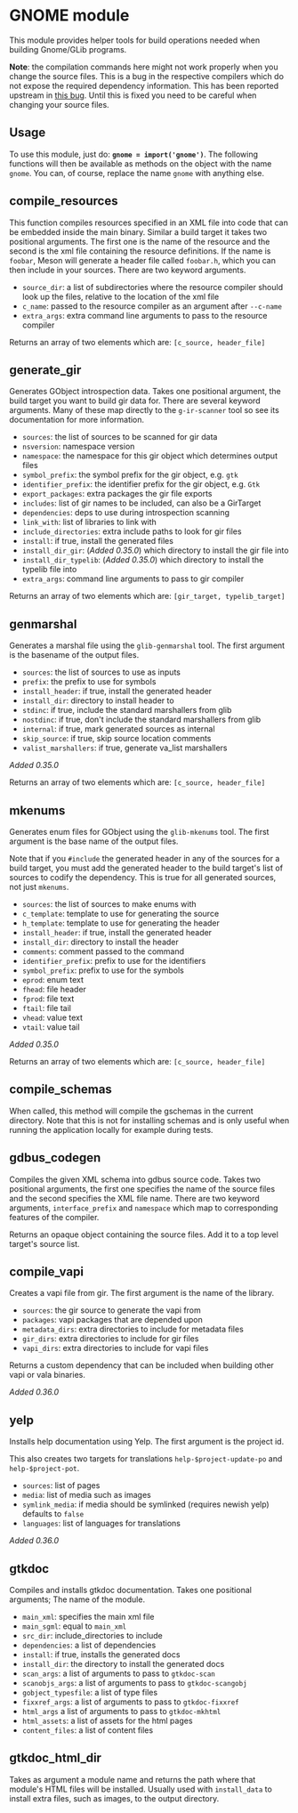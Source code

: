 # GNOME module

This module provides helper tools for build operations needed when building Gnome/GLib programs.

**Note**: the compilation commands here might not work properly when you change the source files. This is a bug in the respective compilers which do not expose the required dependency information. This has been reported upstream in [this bug]. Until this is fixed you need to be careful when changing your source files.

  [this bug]: https://bugzilla.gnome.org/show_bug.cgi?id=745754

## Usage

To use this module, just do: **`gnome = import('gnome')`**. The following functions will then be available as methods on the object with the name `gnome`. You can, of course, replace the name `gnome` with anything else.

## compile_resources

This function compiles resources specified in an XML file into code that can be embedded inside the main binary. Similar a build target it takes two positional arguments. The first one is the name of the resource and the second is the xml file containing the resource definitions. If the name is `foobar`, Meson will generate a header file called `foobar.h`, which you can then include in your sources. There are two keyword arguments.

* `source_dir`: a list of subdirectories where the resource compiler should look up the files, relative to the location of the xml file
* `c_name`: passed to the resource compiler as an argument after `--c-name`
* `extra_args`: extra command line arguments to pass to the resource compiler

Returns an array of two elements which are: `[c_source, header_file]`

## generate_gir

Generates GObject introspection data. Takes one positional argument, the build target you want to build gir data for. There are several keyword arguments. Many of these map directly to the `g-ir-scanner` tool so see its documentation for more information.

* `sources`: the list of sources to be scanned for gir data
* `nsversion`: namespace version
* `namespace`: the namespace for this gir object which determines output files
* `symbol_prefix`: the symbol prefix for the gir object, e.g. `gtk`
* `identifier_prefix`: the identifier prefix for the gir object, e.g. `Gtk`
* `export_packages`: extra packages the gir file exports
* `includes`: list of gir names to be included, can also be a GirTarget
* `dependencies`: deps to use during introspection scanning
* `link_with`: list of libraries to link with
* `include_directories`: extra include paths to look for gir files
* `install`: if true, install the generated files
* `install_dir_gir`: (*Added 0.35.0*) which directory to install the gir file into
* `install_dir_typelib`: (*Added 0.35.0*) which directory to install the typelib file into
* `extra_args`: command line arguments to pass to gir compiler

Returns an array of two elements which are: `[gir_target, typelib_target]`

## genmarshal

Generates a marshal file using the `glib-genmarshal` tool. The first argument is the basename of
the output files.

* `sources`: the list of sources to use as inputs
* `prefix`: the prefix to use for symbols
* `install_header`: if true, install the generated header
* `install_dir`: directory to install header to
* `stdinc`: if true, include the standard marshallers from glib
* `nostdinc`: if true, don't include the standard marshallers from glib
* `internal`: if true, mark generated sources as internal
* `skip_source`: if true, skip source location comments
* `valist_marshallers`: if true, generate va_list marshallers


*Added 0.35.0*

Returns an array of two elements which are: `[c_source, header_file]`

## mkenums

Generates enum files for GObject using the `glib-mkenums` tool. The first argument is the base name of
the output files.

Note that if you `#include` the generated header in any of the sources for a build target, you must add the generated header to the build target's list of sources to codify the dependency. This is true for all generated sources, not just `mkenums`.

* `sources`: the list of sources to make enums with
* `c_template`: template to use for generating the source
* `h_template`: template to use for generating the header
* `install_header`: if true, install the generated header
* `install_dir`: directory to install the header
* `comments`: comment passed to the command
* `identifier_prefix`: prefix to use for the identifiers
* `symbol_prefix`: prefix to use for the symbols
* `eprod`: enum text
* `fhead`: file header
* `fprod`: file text
* `ftail`: file tail
* `vhead`: value text
* `vtail`: value tail

*Added 0.35.0*

Returns an array of two elements which are: `[c_source, header_file]`

## compile_schemas

When called, this method will compile the gschemas in the current directory. Note that this is not
for installing schemas and is only useful when running the application locally for example during tests.

## gdbus_codegen

Compiles the given XML schema into gdbus source code. Takes two positional arguments, the first one specifies the name of the source files and the second specifies the XML file name. There are two keyword arguments, `interface_prefix` and `namespace` which map to corresponding features of the compiler.

Returns an opaque object containing the source files. Add it to a top level target's source list.

## compile_vapi

Creates a vapi file from gir. The first argument is the name of the library.

* `sources`: the gir source to generate the vapi from
* `packages`: vapi packages that are depended upon
* `metadata_dirs`: extra directories to include for metadata files
* `gir_dirs`: extra directories to include for gir files
* `vapi_dirs`: extra directories to include for vapi files

Returns a custom dependency that can be included when building other vapi or vala binaries.

*Added 0.36.0*

## yelp

Installs help documentation using Yelp. The first argument is the project id.

This also creates two targets for translations `help-$project-update-po` and `help-$project-pot`.

* `sources`: list of pages
* `media`: list of media such as images
* `symlink_media`: if media should be symlinked (requires newish yelp) defaults to `false`
* `languages`: list of languages for translations

*Added 0.36.0*

## gtkdoc

Compiles and installs gtkdoc documentation. Takes one positional arguments; The name of the module.

* `main_xml`: specifies the main xml file
* `main_sgml`: equal to `main_xml`
* `src_dir`: include_directories to include
* `dependencies`: a list of dependencies
* `install`: if true, installs the generated docs
* `install_dir`: the directory to install the generated docs
* `scan_args`: a list of arguments to pass to `gtkdoc-scan`
* `scanobjs_args`: a list of arguments to pass to `gtkdoc-scangobj`
* `gobject_typesfile`: a list of type files
* `fixxref_args`: a list of arguments to pass to `gtkdoc-fixxref`
* `html_args` a list of arguments to pass to `gtkdoc-mkhtml`
* `html_assets`: a list of assets for the html pages
* `content_files`: a list of content files

## gtkdoc_html_dir

Takes as argument a module name and returns the path where that module's HTML files will be installed. Usually used with `install_data` to install extra files, such as images, to the output directory.
